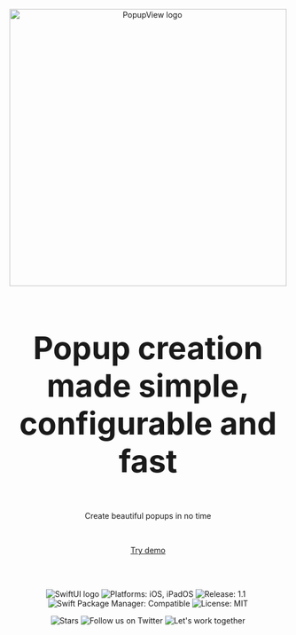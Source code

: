 <p align="center">
<img src="https://user-images.githubusercontent.com/23524947/228691594-fbd4cb47-38e7-4b6e-b841-7c48dc57df65.png" width="500px" alt="PopupView logo">
</p>

<h3 style="font-size: 4em" align="center">
    Popup creation made simple, configurable and fast
</h3>

<p align="center">
Create beautiful popups in no time
</p>

<br>

<p align="center">
<a href="https://github.com/Mijick/PopupView-Example" rel="nofollow">Try demo</a>
</p>

<br><br>

<p align="center">
<img alt="SwiftUI logo" src="https://user-images.githubusercontent.com/23524947/228702915-460686b0-64e1-4c43-81f9-b6950e441271.svg"/>
<img alt="Platforms: iOS, iPadOS" src="https://user-images.githubusercontent.com/23524947/228702908-490eaa2f-d028-49a3-8959-cc7d64261de3.svg"/>
<img alt="Release: 1.1" src="https://user-images.githubusercontent.com/23524947/228702911-996ce1fe-4fed-47b0-93e7-e6271036a8e5.svg"/>&nbsp;&nbsp;
<img alt="Swift Package Manager: Compatible" src="https://user-images.githubusercontent.com/23524947/228702912-50878cca-0902-4ec9-b042-c7762359137b.svg"/>
<img alt="License: MIT" src="https://user-images.githubusercontent.com/23524947/228702907-8388add4-b92f-46be-84e2-1526ff34ab72.svg"/>
</p>

<p align="center">
<img alt="Stars" src="https://user-images.githubusercontent.com/23524947/228705485-3b40a8ab-d936-4fce-9b38-ee9595c35a1c.svg"/>
<img alt="Follow us on Twitter" src="https://user-images.githubusercontent.com/23524947/228702902-43771960-e514-49fd-9bb3-437703c33709.svg"/>
<img alt="Let's work together" src="https://user-images.githubusercontent.com/23524947/228702905-e0919623-cc79-4875-a536-8cb2caeecb71.svg"/>
</p>
